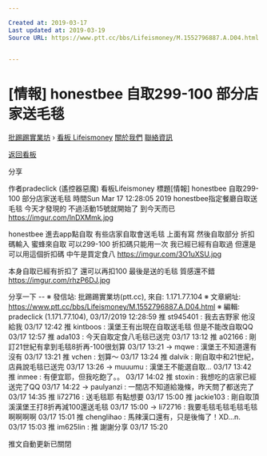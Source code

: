 ```yaml
---

Created at: 2019-03-17
Last updated at: 2019-03-19
Source URL: https://www.ptt.cc/bbs/Lifeismoney/M.1552796887.A.D04.html


---
```


# [情報] honestbee 自取299-100 部分店家送毛毯


[批踢踢實業坊](https://www.ptt.cc/bbs/) › [看板 Lifeismoney](https://www.ptt.cc/bbs/Lifeismoney/index.html) [關於我們](https://www.ptt.cc/about.html) [聯絡資訊](https://www.ptt.cc/contact.html)

[返回看板](https://www.ptt.cc/bbs/Lifeismoney/index.html)

分享

作者pradeclick (遙控器惡魔)
看板Lifeismoney
標題\[情報\] honestbee 自取299-100 部分店家送毛毯
時間Sun Mar 17 12:28:05 2019
honestbee指定餐廳自取送毛毯 今天才發現的 不過活動15號就開始了 到今天而已 <https://imgur.com/lnDXMmk.jpg>

honestbee 進去app點自取 有些店家自取會送毛毯 上面有寫 然後自取部分 折扣碼輸入 蜜蜂來自取 可以299-100 折扣碼只能用一次 我已經已經有自取過 但還是可以用這個折扣碼 中午是買定食八 <https://imgur.com/3O1uXSU.jpg>

本身自取已經有折扣了 還可以再扣100 最後是送的毛毯 質感還不錯 <https://imgur.com/rhzP6DJ.jpg>

分享一下 -- ※ 發信站: 批踢踢實業坊(ptt.cc), 來自: 1.171.77.104 ※ 文章網址: <https://www.ptt.cc/bbs/Lifeismoney/M.1552796887.A.D04.html> ※ 編輯: pradeclick (1.171.77.104), 03/17/2019 12:28:59
推 st945401 : 我去吉野家 他沒給我 03/17 12:42
推 kintboos : 漢堡王有出現在自取送毛毯 但是不能改自取QQ 03/17 12:57
推 ada103 : 今天自取定食八毛毯已送完 03/17 13:12
推 a02166 : 剛訂21世紀有拿到毛毯8折再-100很划算 03/17 13:21
→ mqwe : 漢堡王不知道還有沒有 03/17 13:21
推 vchen : 划算～ 03/17 13:24
推 dalvik : 剛自取中和21世紀，店員說毛毯已送完 03/17 13:26
→ muuumu : 漢堡王不能選自取... 03/17 13:42
推 inmee : 有便宜耶，但我吃飽了。。 03/17 14:02
推 stoxin : 我想吃的店家已經送完了QQ 03/17 14:22
→ paulyanzi : 一間店不知道給幾條，昨天問了都送完了 03/17 14:35
推 li72716 : 送毛毯耶 有點想要 03/17 15:00
推 jackie103 : 剛自取頂溪漢堡王打8折再減100還送毛毯 03/17 15:00
→ li72716 : 我要毛毯毛毯毛毯毛毯啊啊啊啊 03/17 15:01
推 chenglihao : 馬辣漢口還有，只是後悔了！XD...n. 03/17 15:03
推 im625lin : 推 謝謝分享 03/17 15:20

推文自動更新已關閉

